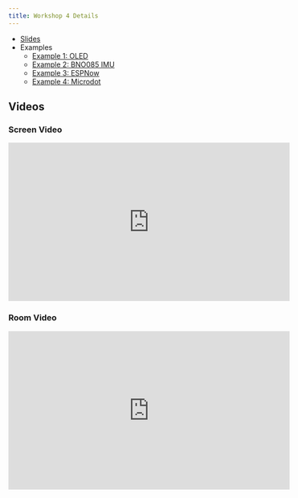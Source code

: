 ```yaml
---
title: Workshop 4 Details
---
```


* [Slides](workshop.html)
* Examples
    * [Example 1: OLED](https://github.com/idealabasu/project_msn_workshop/tree/main/workshop-4/project1-i2c-ssd1306)
    * [Example 2: BNO085 IMU](https://github.com/idealabasu/project_msn_workshop/tree/main/workshop-4/project2-wifi)
    * [Example 3: ESPNow](https://github.com/idealabasu/project_msn_workshop/tree/main/workshop-4/project3-espnow)
    * [Example 4: Microdot](https://github.com/idealabasu/project_msn_workshop/tree/main/workshop-4/project4-microdot)

## Videos

### Screen Video
<iframe width="560" height="315" src="https://www.youtube-nocookie.com/embed/uGENBKzxiYE?si=kPLrrS92VBQ-X-oA" title="YouTube video player" frameborder="0" allow="accelerometer; autoplay; clipboard-write; encrypted-media; gyroscope; picture-in-picture; web-share" referrerpolicy="strict-origin-when-cross-origin" allowfullscreen></iframe>

### Room Video

<iframe width="560" height="315" src="https://www.youtube-nocookie.com/embed/cabzaQgI-h8?si=lH4EWwlNVB9Yj-Oq" title="YouTube video player" frameborder="0" allow="accelerometer; autoplay; clipboard-write; encrypted-media; gyroscope; picture-in-picture; web-share" referrerpolicy="strict-origin-when-cross-origin" allowfullscreen></iframe>